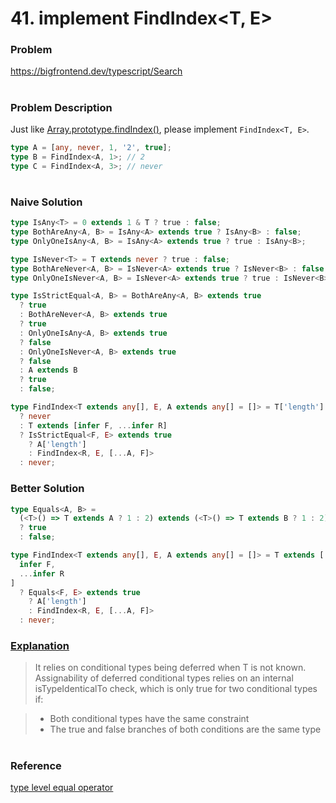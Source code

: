 # 41. implement FindIndex<T, E>

### Problem

https://bigfrontend.dev/typescript/Search

#

### Problem Description

Just like [Array.prototype.findIndex()](https://developer.mozilla.org/en-US/docs/Web/JavaScript/Reference/Global_Objects/Array/findIndex), please implement `FindIndex<T, E>`.

```ts
type A = [any, never, 1, '2', true];
type B = FindIndex<A, 1>; // 2
type C = FindIndex<A, 3>; // never
```

#

### Naive Solution

```ts
type IsAny<T> = 0 extends 1 & T ? true : false;
type BothAreAny<A, B> = IsAny<A> extends true ? IsAny<B> : false;
type OnlyOneIsAny<A, B> = IsAny<A> extends true ? true : IsAny<B>;

type IsNever<T> = T extends never ? true : false;
type BothAreNever<A, B> = IsNever<A> extends true ? IsNever<B> : false;
type OnlyOneIsNever<A, B> = IsNever<A> extends true ? true : IsNever<B>;

type IsStrictEqual<A, B> = BothAreAny<A, B> extends true
  ? true
  : BothAreNever<A, B> extends true
  ? true
  : OnlyOneIsAny<A, B> extends true
  ? false
  : OnlyOneIsNever<A, B> extends true
  ? false
  : A extends B
  ? true
  : false;

type FindIndex<T extends any[], E, A extends any[] = []> = T['length'] extends 0
  ? never
  : T extends [infer F, ...infer R]
  ? IsStrictEqual<F, E> extends true
    ? A['length']
    : FindIndex<R, E, [...A, F]>
  : never;
```

### Better Solution

<!--prettier-ignore-->
```ts
type Equals<A, B> = 
  (<T>() => T extends A ? 1 : 2) extends (<T>() => T extends B ? 1 : 2)
  ? true
  : false;

type FindIndex<T extends any[], E, A extends any[] = []> = T extends [
  infer F,
  ...infer R
]
  ? Equals<F, E> extends true
    ? A['length']
    : FindIndex<R, E, [...A, F]>
  : never;
```

### [Explanation](https://github.com/Microsoft/TypeScript/issues/27024#issuecomment-510924206)

> It relies on conditional types being deferred when T is not known. Assignability of deferred conditional types relies on an internal isTypeIdenticalTo check, which is only true for two conditional types if:

> - Both conditional types have the same constraint
> - The true and false branches of both conditions are the same type

#

### Reference

[type level equal operator](https://github.com/Microsoft/TypeScript/issues/27024#issuecomment-421529650)
